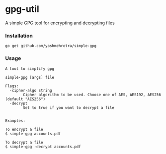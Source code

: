 # gpg-util
A simple GPG tool for encrypting and decrypting files

### Installation
```
go get github.com/yashmehrotra/simple-gpg
```

### Usage
```
A tool to simplify gpg

simple-gpg [args] file

Flags:
  -cipher-algo string
    	Cipher algorithm to be used. Choose one of AES, AES192, AES256 (default "AES256")
  -decrypt
    	Set to true if you want to decrypt a file


Examples:

To encrypt a file
$ simple-gpg accounts.pdf

To decrypt a file
$ simple-gpg -decrypt accounts.pdf
```
